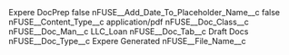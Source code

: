 <?xml version="1.0" encoding="UTF-8"?>
<CustomMetadata xmlns="http://soap.sforce.com/2006/04/metadata" xmlns:xsi="http://www.w3.org/2001/XMLSchema-instance" xmlns:xsd="http://www.w3.org/2001/XMLSchema">
    <label>Expere DocPrep</label>
    <protected>false</protected>
    <values>
        <field>nFUSE__Add_Date_To_Placeholder_Name__c</field>
        <value xsi:type="xsd:boolean">false</value>
    </values>
    <values>
        <field>nFUSE__Content_Type__c</field>
        <value xsi:type="xsd:string">application/pdf</value>
    </values>
    <values>
        <field>nFUSE__Doc_Class__c</field>
        <value xsi:nil="true"/>
    </values>
    <values>
        <field>nFUSE__Doc_Man__c</field>
        <value xsi:type="xsd:string">LLC_Loan</value>
    </values>
    <values>
        <field>nFUSE__Doc_Tab__c</field>
        <value xsi:type="xsd:string">Draft Docs</value>
    </values>
    <values>
        <field>nFUSE__Doc_Type__c</field>
        <value xsi:type="xsd:string">Expere Generated</value>
    </values>
    <values>
        <field>nFUSE__File_Name__c</field>
        <value xsi:nil="true"/>
    </values>
</CustomMetadata>
